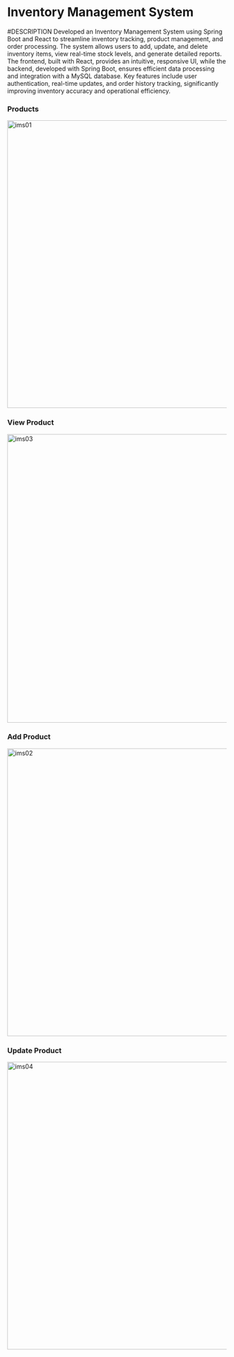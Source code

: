 # Inventory Management System

#DESCRIPTION
Developed an Inventory Management System using Spring Boot and React to streamline inventory tracking, product management, and order processing. The system allows users to add, update, and delete inventory items, view real-time stock levels, and generate detailed reports. The frontend, built with React, provides an intuitive, responsive UI, while the backend, developed with Spring Boot, ensures efficient data processing and integration with a MySQL database. Key features include user authentication, real-time updates, and order history tracking, significantly improving inventory accuracy and operational efficiency.

### Products
<img width="659" alt="ims01" src="https://github.com/user-attachments/assets/1746a31e-f329-4584-a775-667f729b09fb" />


### View Product
<img width="661" alt="ims03" src="https://github.com/user-attachments/assets/fc6b64d5-e4b4-4381-a822-358527dec4f1" />


### Add Product
<img width="659" alt="ims02" src="https://github.com/user-attachments/assets/b26ee490-d084-48d3-8575-468476062c28" />


### Update Product
<img width="659" alt="ims04" src="https://github.com/user-attachments/assets/c014e278-c7e3-43c2-9535-4a37fa79813f" />
